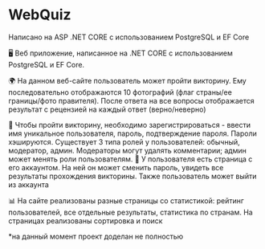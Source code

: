 # WebQuiz
Написано на ASP .NET CORE с использованием PostgreSQL и EF Core

🖥️ Веб приложение, написанное на .NET CORE с использованием PostgreSQL и EF Core.

🌍 На данном веб-сайте пользователь может пройти викторину. Ему последовательно отображаются 10 фотографий (флаг страны/ее границы/фото правителя). После ответа на все вопросы отображается результат с рецензией на каждый ответ (верно/неверно)

👥 Чтобы пройти викторину, необходимо зарегистрироваться - ввести имя уникальное пользователя, пароль, подтверждение пароля. Пароли хэшируются. Существует 3 типа ролей у пользователей: обычный, модератор, админ. Модераторы могут удалять комментарии; админ может менять роли пользователям. 👥 У пользователя есть страница с его аккаунтом. На ней он может сменить пароль, увидеть все результаты прохождения викторины. Также пользователь может выйти из аккаунта

📊 На сайте реализованы разные страницы со статистикой: рейтинг пользователей, все отдельные результаты, статистика по странам. На страницах реализованы сортировка и поиск

*на данный момент проект доделан не полностью
